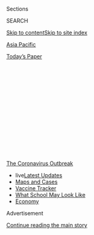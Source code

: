 <div id="app">

<div>

<div>

<div>

<div class="NYTAppHideMasthead css-1q2w90k e1suatyy0">

<div class="section css-ui9rw0 e1suatyy2">

<div class="css-eph4ug er09x8g0">

<div class="css-6n7j50">

</div>

<span class="css-1dv1kvn">Sections</span>

<div class="css-10488qs">

<span class="css-1dv1kvn">SEARCH</span>

</div>

[Skip to content](#site-content)[Skip to site index](#site-index)

</div>

<div id="masthead-section-label" class="css-1wr3we4 eaxe0e00">

[Asia
Pacific](https://www.nytimes.com/section/world/asia)

</div>

<div class="css-10698na e1huz5gh0">

</div>

</div>

<div id="masthead-bar-one" class="section hasLinks css-15hmgas e1csuq9d3">

<div class="css-uqyvli e1csuq9d0">

</div>

<div class="css-1uqjmks e1csuq9d1">

</div>

<div class="css-9e9ivx">

[](https://myaccount.nytimes.com/auth/login?response_type=cookie&client_id=vi)

</div>

<div class="css-1bvtpon e1csuq9d2">

[Today’s
Paper](https://www.nytimes.com/section/todayspaper)

</div>

</div>

</div>

</div>

<div data-aria-hidden="false">

<div id="site-content" data-role="main">

<div>

<div class="css-1aor85t" style="opacity:0.000000001;z-index:-1;visibility:hidden">

<div class="css-1hqnpie">

<div class="css-epjblv">

<span class="css-17xtcya">[Asia
Pacific](/section/world/asia)</span><span class="css-x15j1o">|</span><span class="css-fwqvlz">These
Monkeys Were Once Revered. Now They Are Taking
Over.</span>

</div>

<div class="css-k008qs">

<div class="css-1iwv8en">

<span class="css-18z7m18"></span>

<div>

</div>

</div>

<span class="css-1n6z4y">https://nyti.ms/3hMkU27</span>

<div class="css-1705lsu">

<div class="css-4xjgmj">

<div class="css-4skfbu" data-role="toolbar" data-aria-label="Social Media Share buttons, Save button, and Comments Panel with current comment count" data-testid="share-tools">

  - 
  - 
  - 
  - 
    
    <div class="css-6n7j50">
    
    </div>

  - 

</div>

</div>

</div>

</div>

</div>

</div>

<div id="NYT_TOP_BANNER_REGION" class="css-13pd83m">

<div>

<div id="styln-prism-menu-1592847958612" class="section interactive-content interactive-size-medium css-1edisqu">

<div class="css-17ih8de interactive-body">

<div id="scroll-container" class="css-1gj85ro">

[<span class="styln-title-wrap"><span class="css-1pje3qr">The
Coronavirus</span><span class="css-1pje3qr">
Outbreak</span></span>](https://www.nytimes.com/news-event/coronavirus?action=click&pgtype=Article&state=default&region=TOP_BANNER&context=storylines_menu)

  - <span class="css-kqxiym" data-emphasize="true">live</span>[Latest
    Updates](https://www.nytimes.com/2020/08/01/world/coronavirus-covid-19.html?action=click&pgtype=Article&state=default&region=TOP_BANNER&context=storylines_menu)
  - [Maps and
    Cases](https://www.nytimes.com/interactive/2020/us/coronavirus-us-cases.html?action=click&pgtype=Article&state=default&region=TOP_BANNER&context=storylines_menu)
  - [Vaccine
    Tracker](https://www.nytimes.com/interactive/2020/science/coronavirus-vaccine-tracker.html?action=click&pgtype=Article&state=default&region=TOP_BANNER&context=storylines_menu)
  - [What School May Look
    Like](https://www.nytimes.com/interactive/2020/07/29/us/schools-reopening-coronavirus.html?action=click&pgtype=Article&state=default&region=TOP_BANNER&context=storylines_menu)
  - [Economy](https://www.nytimes.com/live/2020/07/31/business/stock-market-today-coronavirus?action=click&pgtype=Article&state=default&region=TOP_BANNER&context=storylines_menu)

</div>

</div>

</div>

</div>

</div>

<div id="top-wrapper" class="css-1sy8kpn">

<div id="top-slug" class="css-l9onyx">

Advertisement

</div>

[Continue reading the main
story](#after-top)

<div class="ad top-wrapper" style="text-align:center;height:100%;display:block;min-height:250px">

<div id="top" class="place-ad" data-position="top" data-size-key="top">

</div>

</div>

<div id="after-top">

</div>

</div>

<div>

<div id="sponsor-wrapper" class="css-1hyfx7x">

<div id="sponsor-slug" class="css-19vbshk">

Supported by

</div>

[Continue reading the main
story](#after-sponsor)

<div id="sponsor" class="ad sponsor-wrapper" style="text-align:center;height:100%;display:block">

</div>

<div id="after-sponsor">

</div>

</div>

<div class="css-186x18t">

Thailand Dispatch

</div>

<div class="css-1vkm6nb ehdk2mb0">

# These Monkeys Were Once Revered. Now They Are Taking Over.

</div>

The monkeys of Lopburi, Thailand, were once a draw for tourists and
pilgrims who would feed them. But with few recent visitors, the monkeys
are getting hungry — and aggressive.

<div class="css-79elbk" data-testid="photoviewer-wrapper">

<div class="css-z3e15g" data-testid="photoviewer-wrapper-hidden">

</div>

<div class="css-1a48zt4 ehw59r15" data-testid="photoviewer-children">

![<span class="css-16f3y1r e13ogyst0" data-aria-hidden="true">A monkey
crossing the road in Lopburi, Thailand. The city, a onetime capital of a
Siamese kingdom, is under siege by crab-eating
macaques.</span><span class="css-cnj6d5 e1z0qqy90" itemprop="copyrightHolder"><span class="css-1ly73wi e1tej78p0">Credit...</span><span><span>Adam
Dean for The New York
Times</span></span></span>](https://static01.nyt.com/images/2020/07/26/world/26monkeys-dispatch3/merlin_174060759_d9359faa-e0dc-459a-8585-a098d9018353-articleLarge.jpg?quality=75&auto=webp&disable=upscale)

</div>

</div>

<div class="css-18e8msd">

<div class="css-vp77d3 epjyd6m0">

<div class="css-hus3qt ey68jwv0" data-aria-hidden="true">

[![Hannah
Beech](https://static01.nyt.com/images/2018/10/08/multimedia/author-hannah-beech/author-hannah-beech-thumbLarge.png
"Hannah Beech")](https://www.nytimes.com/by/hannah-beech)

</div>

<div class="css-1baulvz">

By [<span class="css-1baulvz last-byline" itemprop="name">Hannah
Beech</span>](https://www.nytimes.com/by/hannah-beech)

</div>

</div>

  - July 25,
    2020

  - 
    
    <div class="css-4xjgmj">
    
    <div class="css-d8bdto" data-role="toolbar" data-aria-label="Social Media Share buttons, Save button, and Comments Panel with current comment count" data-testid="share-tools">
    
      - 
      - 
      - 
      - 
        
        <div class="css-6n7j50">
        
        </div>
    
      - 
    
    </div>
    
    </div>

</div>

</div>

<div class="section meteredContent css-1r7ky0e" name="articleBody" itemprop="articleBody">

<div class="css-1fanzo5 StoryBodyCompanionColumn">

<div class="css-53u6y8">

LOPBURI, Thailand — The customers waiting outside a bank in Lopburi,
Thailand, left their jewelry at home and kept other treasures out of
sight. But danger lurked anyway.

In broad daylight, they watched a thief steal an iced tea and a vandal
brazenly attack a motorcycle seat. One woman quit her place in the line,
when a stalker crept up and threatened to bite her.

With a sigh, a police officer brandished a slingshot, and the monkeys
scattered. Less than a minute later, they were back.

Lopburi, a onetime capital of a Siamese kingdom and a repository of
ancient architecture, is a city under siege. Crab-eating macaques, a
Southeast Asian species with piercing eyes and curious natures, have
spilled out of the temples where they were once revered and taken over
the heart of the old town.

</div>

</div>

<div class="css-1fanzo5 StoryBodyCompanionColumn">

<div class="css-53u6y8">

Their growing population, at least 8,400 in the area with most
concentrated in a few city blocks, has decimated parts of the local
economy. With territorial troupes of macaques roaming the neighborhood,
dozens of businesses — including a music school, gold shop, barber,
cellphone store and movie theater — have been forced to close in recent
years.

The coronavirus pandemic has added to the chaos. The frolicking monkeys
drew droves of tourists as well as Buddhist faithful, who believe
feeding the animals is a meritorious deed. Their favorite offerings
included coconut yogurt, strawberry soda and brightly colored snack
packs. Now the macaques don’t understand where that source of sustenance
has gone. And they are hungry.

</div>

</div>

<div class="css-79elbk" data-testid="photoviewer-wrapper">

<div class="css-z3e15g" data-testid="photoviewer-wrapper-hidden">

</div>

<div class="css-1a48zt4 ehw59r15" data-testid="photoviewer-children">

![<span class="css-16f3y1r e13ogyst0" data-aria-hidden="true">There are
least 8,400 monkeys in the area with the most concentrated in a few city
blocks.
</span><span class="css-cnj6d5 e1z0qqy90" itemprop="copyrightHolder"><span class="css-1ly73wi e1tej78p0">Credit...</span><span>Adam
Dean for The New York
Times</span></span>](https://static01.nyt.com/images/2020/07/26/world/26monkeys-dispatch1/merlin_174060687_ac420efb-4bb8-4e0c-9ebe-727d5f66ca2e-articleLarge.jpg?quality=75&auto=webp&disable=upscale)

</div>

</div>

<div class="css-79elbk" data-testid="photoviewer-wrapper">

<div class="css-z3e15g" data-testid="photoviewer-wrapper-hidden">

</div>

<div class="css-1a48zt4 ehw59r15" data-testid="photoviewer-children">

<div class="css-1xdhyk6 erfvjey0">

<span class="css-1ly73wi e1tej78p0">Image</span>

<div class="css-zjzyr8">

<div data-testid="lazyimage-container" style="height:257.77777777777777px">

</div>

</div>

</div>

<span class="css-16f3y1r e13ogyst0" data-aria-hidden="true">Stuffed
crocodile toys scared the monkeys off for a little while, but they
quickly caught
on.</span><span class="css-cnj6d5 e1z0qqy90" itemprop="copyrightHolder"><span class="css-1ly73wi e1tej78p0">Credit...</span><span>Adam
Dean for The New York Times</span></span>

</div>

</div>

<div class="css-1fanzo5 StoryBodyCompanionColumn">

<div class="css-53u6y8">

Over the years, the monkeys moved into abandoned buildings, trashing
display cases and rattling the bars installed to keep them out. Unless
security guards are vigilant, they rip antennas and windshield wipers
off parked cars.

</div>

</div>

<div class="css-1fanzo5 StoryBodyCompanionColumn">

<div class="css-53u6y8">

Dangling earrings, sunglasses and plastic bags that look like they may
have food in them are irresistible to the monkeys. And in the areas of
the city most densely packed with the animals, many residents live in
fear of the next sneak
attack.

<div id="NYT_MAIN_CONTENT_1_REGION" class="css-9tf9ac">

<div>

<div id="styln-covid-updates-world" class="section interactive-content interactive-size-medium css-1ftcdic">

<div class="css-17ih8de interactive-body">

<div id="styln-briefing-block" data-asset-id="QXJ0aWNsZTpueXQ6Ly9hcnRpY2xlLzhiMjRmNTQ0LWVhMmUtNTlmNC1hMDZiLTM0YWI3YTlmN2E4YQ==">

<div class="briefing-block-header-section">

# [Latest Updates: Global Coronavirus Outbreak](https://www.nytimes.com/2020/08/01/world/coronavirus-covid-19.html?action=click&pgtype=Article&state=default&region=MAIN_CONTENT_1&context=storylines_live_updates)

<div class="briefing-block-ts">

Updated 2020-08-02T06:31:57.992Z

</div>

</div>

  - [The U.S. reels as July cases more than double the total of any
    other
    month.](https://www.nytimes.com/2020/08/01/world/coronavirus-covid-19.html?action=click&pgtype=Article&state=default&region=MAIN_CONTENT_1&context=storylines_live_updates#link-34047410)
  - [Top U.S. officials work to break an impasse over the federal
    jobless
    benefit.](https://www.nytimes.com/2020/08/01/world/coronavirus-covid-19.html?action=click&pgtype=Article&state=default&region=MAIN_CONTENT_1&context=storylines_live_updates#link-780ec966)
  - [Its outbreak untamed, Melbourne goes into even greater
    lockdown.](https://www.nytimes.com/2020/08/01/world/coronavirus-covid-19.html?action=click&pgtype=Article&state=default&region=MAIN_CONTENT_1&context=storylines_live_updates#link-2bc8948)

<div class="briefing-block-footer">

<div class="briefing-block-footer-meta">

[See more
updates](https://www.nytimes.com/2020/08/01/world/coronavirus-covid-19.html?action=click&pgtype=Article&state=default&region=MAIN_CONTENT_1&context=storylines_live_updates)

</div>

<div class="briefing-block-briefinglinks">

<span>More live coverage:</span>
[Markets](https://www.nytimes.com/live/2020/07/31/business/stock-market-today-coronavirus?action=click&pgtype=Article&state=default&region=MAIN_CONTENT_1&context=storylines_live_updates)

</div>

</div>

</div>

</div>

</div>

</div>

</div>

But in a Buddhist-majority culture in which culling monkeys would
disturb spiritual sensibilities, local officials and residents have few
options to fend off the gangs of macaques. Besides, in the past, the
monkeys drew tourists to Lopburi. Without them, the economy might suffer
even more.

At a hardware store across the street from the ruins of a 13th-century
Hindu temple, oversized stuffed animals in the shape of crocodiles and
tigers peer out at the street where the monkey traffic outpaces that of
pedestrians. The plush toys were meant to scare away the monkeys and it
worked for a couple months. But the macaques soon figured out that they
weren’t real, said Yupa Srisanguan, the shop owner.

“It has never been this bad,” Ms. Yupa said, as a young male macaque
wandered into her store, intent on chewing the loops of rubber hose
hanging from the ceiling. “We’re not against the monkeys, but it’s
difficult when people are afraid of being bitten when they come to our
store.”

</div>

</div>

<div class="css-79elbk" data-testid="photoviewer-wrapper">

<div class="css-z3e15g" data-testid="photoviewer-wrapper-hidden">

</div>

<div class="css-1a48zt4 ehw59r15" data-testid="photoviewer-children">

<div class="css-1xdhyk6 erfvjey0">

<span class="css-1ly73wi e1tej78p0">Image</span>

<div class="css-zjzyr8">

<div data-testid="lazyimage-container" style="height:257.77777777777777px">

</div>

</div>

</div>

<span class="css-16f3y1r e13ogyst0" data-aria-hidden="true">Culling the
monkeys would disturb local traditions, so officials and residents have
few options to fend off the gangs of
macaques.</span><span class="css-cnj6d5 e1z0qqy90" itemprop="copyrightHolder"><span class="css-1ly73wi e1tej78p0">Credit...</span><span>Adam
Dean for The New York
Times</span></span>

</div>

</div>

<div class="css-79elbk" data-testid="photoviewer-wrapper">

<div class="css-z3e15g" data-testid="photoviewer-wrapper-hidden">

</div>

<div class="css-1a48zt4 ehw59r15" data-testid="photoviewer-children">

<div class="css-1xdhyk6 erfvjey0">

<span class="css-1ly73wi e1tej78p0">Image</span>

<div class="css-zjzyr8">

<div data-testid="lazyimage-container" style="height:257.77777777777777px">

</div>

</div>

</div>

<span class="css-16f3y1r e13ogyst0" data-aria-hidden="true">Compared to
the monkeys of the forest, their urban counterparts have less muscle and
are more susceptible to
hypertension.</span><span class="css-cnj6d5 e1z0qqy90" itemprop="copyrightHolder"><span class="css-1ly73wi e1tej78p0">Credit...</span><span>Adam
Dean for The New York Times</span></span>

</div>

</div>

<div class="css-1fanzo5 StoryBodyCompanionColumn">

<div class="css-53u6y8">

When she was a little girl, Ms. Yupa, 70, said, the monkeys were fewer,
bigger and healthier, their fur shiny and thick. They kept to the
temples, as well as the ruins of the ancient Khmer civilization that
once held sway over this part of central Thailand.

</div>

</div>

<div class="css-1fanzo5 StoryBodyCompanionColumn">

<div class="css-53u6y8">

But with an influx of monkey-enchanted visitors, some foreign, came an
easy and often unhealthy font of food. Along with bananas and citrus,
the macaques feasted on junk. Their fur thinned. Some went bald. Without
having to worry about their next meal, the monkeys, which can give birth
twice a year, had more time for other pursuits. The population exploded.

Compared with the monkeys of the forest, their urban counterparts have
less muscle and are more susceptible to hypertension and blood disease,
said Narongporn Doodduem, the director of a regional office of the
Wildlife Conservation Department.

“The monkeys are never hungry,” he said, “just like children who eat too
much KFC.”

As traffic recently piled up at a light in old town Lopburi, Nirad
Pholngeun, a police officer, kept his slingshot at the ready. He has
been stationed at this street corner for five years and has watched the
growing monkey population with alarm.

A truck, presumably from out of town, idled at the light, its flatbed
filled with crates of fruit for the market. A monkey spotted the
produce, wove through the traffic, leapt onto the truck and held aloft a
juicy dragon fruit. The one expeditionary macaque drew dozens more. By
the time the light turned green, the crates were cleared and the gorging
began.

</div>

</div>

<div class="css-79elbk" data-testid="photoviewer-wrapper">

<div class="css-z3e15g" data-testid="photoviewer-wrapper-hidden">

</div>

<div class="css-1a48zt4 ehw59r15" data-testid="photoviewer-children">

<div class="css-1xdhyk6 erfvjey0">

<span class="css-1ly73wi e1tej78p0">Image</span>

<div class="css-zjzyr8">

<div data-testid="lazyimage-container" style="height:257.77777777777777px">

</div>

</div>

</div>

<span class="css-16f3y1r e13ogyst0" data-aria-hidden="true">Enjoying a
snack found in the back of a pickup
truck.</span><span class="css-cnj6d5 e1z0qqy90" itemprop="copyrightHolder"><span class="css-1ly73wi e1tej78p0">Credit...</span><span>Adam
Dean for The New York
Times</span></span>

</div>

</div>

<div class="css-79elbk" data-testid="photoviewer-wrapper">

<div class="css-z3e15g" data-testid="photoviewer-wrapper-hidden">

</div>

<div class="css-1a48zt4 ehw59r15" data-testid="photoviewer-children">

<div class="css-1xdhyk6 erfvjey0">

<span class="css-1ly73wi e1tej78p0">Image</span>

<div class="css-zjzyr8">

<div data-testid="lazyimage-container" style="height:257.77777777777777px">

</div>

</div>

</div>

<span class="css-16f3y1r e13ogyst0" data-aria-hidden="true">Nirad
Pholngeun, a police officer, miming using a slingshot to scare away the
monkeys.</span><span class="css-cnj6d5 e1z0qqy90" itemprop="copyrightHolder"><span class="css-1ly73wi e1tej78p0">Credit...</span><span>Adam
Dean for The New York Times</span></span>

</div>

</div>

<div class="css-1fanzo5 StoryBodyCompanionColumn">

<div class="css-53u6y8">

Throughout the mayhem, Mr. Nirad raised his slingshot but there was
little a police officer could do against so many macaques. His battle
tactic was a charade anyway. The slingshot held no projectiles.

</div>

</div>

<div class="css-1fanzo5 StoryBodyCompanionColumn">

<div class="css-53u6y8">

“It’s hopeless,” he said. “Within a blink of an eye there are more
monkeys. So many babies.”

Local wildlife officials have begun sterilizing the monkeys en masse to
control their numbers. More than 300 animals underwent surgery last
month, and 200 more will be sterilized in August.

Capturing the monkeys for the operations is a major undertaking, said
Mr. Narongporn, the wildlife official. On the first day of the June
campaign, the monkey catchers wore camouflage-printed uniforms and lured
the animals into cages with food. But by the second day, the monkeys
knew to avoid them. The monkey catchers had to switch to wearing shorts
and floral shirts, pretending they were
holidaymakers.

<div id="NYT_MAIN_CONTENT_3_REGION" class="css-9tf9ac">

<div>

<div id="styln-prism-freeform-1594220623585" class="section interactive-content interactive-size-medium css-1ftcdic">

<div class="css-17ih8de interactive-body">

<div id="prism-freeform-block-62021" class="css-19mumt8" data-role="complementary" data-storyline="The Coronavirus Outbreak" data-truncated="true" tabindex="0">

<div class="css-a8d9oz">

<div class="css-eb027h">

[](https://www.nytimes.com/news-event/coronavirus?action=click&pgtype=Article&state=default&region=MAIN_CONTENT_3&context=storylines_faq)

### The Coronavirus Outbreak ›

#### Frequently Asked Questions

Updated July 27, 2020

  - #### Should I refinance my mortgage?
    
      - [It could be a good
        idea,](https://www.nytimes.com/article/coronavirus-money-unemployment.html?action=click&pgtype=Article&state=default&region=MAIN_CONTENT_3&context=storylines_faq)
        because mortgage rates have [never been
        lower.](https://www.nytimes.com/2020/07/16/business/mortgage-rates-below-3-percent.html?action=click&pgtype=Article&state=default&region=MAIN_CONTENT_3&context=storylines_faq)
        Refinancing requests have pushed mortgage applications to some
        of the highest levels since 2008, so be prepared to get in line.
        But defaults are also up, so if you’re thinking about buying a
        home, be aware that some lenders have tightened their standards.

  - #### What is school going to look like in September?
    
      - It is unlikely that many schools will return to a normal
        schedule this fall, requiring the grind of [online
        learning](https://www.nytimes.com/2020/06/05/us/coronavirus-education-lost-learning.html?action=click&pgtype=Article&state=default&region=MAIN_CONTENT_3&context=storylines_faq),
        [makeshift child
        care](https://www.nytimes.com/2020/05/29/us/coronavirus-child-care-centers.html?action=click&pgtype=Article&state=default&region=MAIN_CONTENT_3&context=storylines_faq)
        and [stunted
        workdays](https://www.nytimes.com/2020/06/03/business/economy/coronavirus-working-women.html?action=click&pgtype=Article&state=default&region=MAIN_CONTENT_3&context=storylines_faq)
        to continue. California’s two largest public school districts —
        Los Angeles and San Diego — said on July 13, that [instruction
        will be remote-only in the
        fall](https://www.nytimes.com/2020/07/13/us/lausd-san-diego-school-reopening.html?action=click&pgtype=Article&state=default&region=MAIN_CONTENT_3&context=storylines_faq),
        citing concerns that surging coronavirus infections in their
        areas pose too dire a risk for students and teachers. Together,
        the two districts enroll some 825,000 students. They are the
        largest in the country so far to abandon plans for even a
        partial physical return to classrooms when they reopen in
        August. For other districts, the solution won’t be an
        all-or-nothing approach. [Many
        systems](https://bioethics.jhu.edu/research-and-outreach/projects/eschool-initiative/school-policy-tracker/),
        including the nation’s largest, New York City, are devising
        [hybrid
        plans](https://www.nytimes.com/2020/06/26/us/coronavirus-schools-reopen-fall.html?action=click&pgtype=Article&state=default&region=MAIN_CONTENT_3&context=storylines_faq)
        that involve spending some days in classrooms and other days
        online. There’s no national policy on this yet, so check with
        your municipal school system regularly to see what is happening
        in your community.

  - #### Is the coronavirus airborne?
    
      - The coronavirus [can stay aloft for hours in tiny droplets in
        stagnant
        air](https://www.nytimes.com/2020/07/04/health/239-experts-with-one-big-claim-the-coronavirus-is-airborne.html?action=click&pgtype=Article&state=default&region=MAIN_CONTENT_3&context=storylines_faq),
        infecting people as they inhale, mounting scientific evidence
        suggests. This risk is highest in crowded indoor spaces with
        poor ventilation, and may help explain super-spreading events
        reported in meatpacking plants, churches and restaurants. [It’s
        unclear how often the virus is
        spread](https://www.nytimes.com/2020/07/06/health/coronavirus-airborne-aerosols.html?action=click&pgtype=Article&state=default&region=MAIN_CONTENT_3&context=storylines_faq)
        via these tiny droplets, or aerosols, compared with larger
        droplets that are expelled when a sick person coughs or sneezes,
        or transmitted through contact with contaminated surfaces, said
        Linsey Marr, an aerosol expert at Virginia Tech. Aerosols are
        released even when a person without symptoms exhales, talks or
        sings, according to Dr. Marr and more than 200 other experts,
        who [have outlined the evidence in an open letter to the World
        Health
        Organization](https://academic.oup.com/cid/article/doi/10.1093/cid/ciaa939/5867798).

  - #### What are the symptoms of coronavirus?
    
      - Common symptoms [include fever, a dry cough, fatigue and
        difficulty breathing or shortness of
        breath.](https://www.nytimes.com/article/symptoms-coronavirus.html?action=click&pgtype=Article&state=default&region=MAIN_CONTENT_3&context=storylines_faq)
        Some of these symptoms overlap with those of the flu, making
        detection difficult, but runny noses and stuffy sinuses are less
        common. [The C.D.C. has
        also](https://www.nytimes.com/2020/04/27/health/coronavirus-symptoms-cdc.html?action=click&pgtype=Article&state=default&region=MAIN_CONTENT_3&context=storylines_faq)
        added chills, muscle pain, sore throat, headache and a new loss
        of the sense of taste or smell as symptoms to look out for. Most
        people fall ill five to seven days after exposure, but symptoms
        may appear in as few as two days or as many as 14 days.

  - #### Does asymptomatic transmission of Covid-19 happen?
    
      - So far, the evidence seems to show it does. A widely cited
        [paper](https://www.nature.com/articles/s41591-020-0869-5)
        published in April suggests that people are most infectious
        about two days before the onset of coronavirus symptoms and
        estimated that 44 percent of new infections were a result of
        transmission from people who were not yet showing symptoms.
        Recently, a top expert at the World Health Organization stated
        that transmission of the coronavirus by people who did not have
        symptoms was “very rare,” [but she later walked back that
        statement.](https://www.nytimes.com/2020/06/09/world/coronavirus-updates.html?action=click&pgtype=Article&state=default&region=MAIN_CONTENT_3&context=storylines_faq#link-1f302e21)

<div id="styln-survey-component-62021" class="styln-survey-component" data-surveyname="faq" data-surveystoryline="coronavirus">

</div>

</div>

<div class="css-6mllg9">

</div>

<div class="css-pmm6ed">

<span class="css-5gimkt"></span>

</div>

</div>

</div>

</div>

</div>

</div>

</div>

“The monkeys are smart,” Mr. Narongporn said. “They remember.”

With the coronavirus dissuading many tourists and Buddhist pilgrims from
visiting Lopburi, local residents have taken to feeding the monkeys
themselves.

“We can’t let them starve,” said Itiphat Tansitikulphati, the owner of
the Muang Thong
Hotel.

</div>

</div>

<div class="css-79elbk" data-testid="photoviewer-wrapper">

<div class="css-z3e15g" data-testid="photoviewer-wrapper-hidden">

</div>

<div class="css-1a48zt4 ehw59r15" data-testid="photoviewer-children">

<div class="css-1xdhyk6 erfvjey0">

<span class="css-1ly73wi e1tej78p0">Image</span>

<div class="css-zjzyr8">

<div data-testid="lazyimage-container" style="height:257.77777777777777px">

</div>

</div>

</div>

<span class="css-16f3y1r e13ogyst0" data-aria-hidden="true">Local
wildlife officials have begun sterilizing the monkeys en masse to
control their numbers.
</span><span class="css-cnj6d5 e1z0qqy90" itemprop="copyrightHolder"><span class="css-1ly73wi e1tej78p0">Credit...</span><span>Adam
Dean for The New York
Times</span></span>

</div>

</div>

<div class="css-79elbk" data-testid="photoviewer-wrapper">

<div class="css-z3e15g" data-testid="photoviewer-wrapper-hidden">

</div>

<div class="css-1a48zt4 ehw59r15" data-testid="photoviewer-children">

<div class="css-1xdhyk6 erfvjey0">

<span class="css-1ly73wi e1tej78p0">Image</span>

<div class="css-zjzyr8">

<div data-testid="lazyimage-container" style="height:257.77777777777777px">

</div>

</div>

</div>

<span class="css-16f3y1r e13ogyst0" data-aria-hidden="true">With the
coronavirus preventing many tourists and Buddhist pilgrims from visiting
Lopburi, local residents have taken to feeding the monkeys
themselves.</span><span class="css-cnj6d5 e1z0qqy90" itemprop="copyrightHolder"><span class="css-1ly73wi e1tej78p0">Credit...</span><span>Adam
Dean for The New York Times</span></span>

</div>

</div>

<div class="css-1fanzo5 StoryBodyCompanionColumn">

<div class="css-53u6y8">

Every day, an old female monkey calls on his hotel, waiting politely for
her meal to be served. Banana cake is her favorite, but plain fruit will
do, too.

“A long time ago, a lot of Lopburi was forest so we are taking the land
from the monkeys,” Mr. Itiphat said.

</div>

</div>

<div class="css-1fanzo5 StoryBodyCompanionColumn">

<div class="css-53u6y8">

A third generation hotelier, he has relinquished the top floor to the
monkeys, who have wrecked it with the zeal of drunken partygoers,
ripping up wooden planks and shredding corrugated metal.

An electric fence protects the ground floor of the hotel. But even
before the coronavirus hit, visitors, many of whom were traveling
businesspeople, were scared off by the marauding monkeys, Mr. Itiphat
said. His hotel barely survives.

“The balance between humans and monkeys is off,” he said. “It hurts
business.”

Nearby, Patiphan Tantiwong runs a general store on the main street of
Lopburi. He has given in to the macaques. A plump male sat on bags of
dog food, sipping a yogurt drink. A clutch of youngsters swarmed a
counter waiting for handouts of cookies. There were monkeys among the
piles of batteries and monkeys among the light bulbs.

The babies squeaked and played a form of macaque peekaboo.

“The monkeys were here before us,” Mr. Patiphan said, as a juvenile
tugged on the hem of his trousers demanding a treat. “We have to adapt
to them, not the other way
around.”

</div>

</div>

<div class="css-79elbk" data-testid="photoviewer-wrapper">

<div class="css-z3e15g" data-testid="photoviewer-wrapper-hidden">

</div>

<div class="css-1a48zt4 ehw59r15" data-testid="photoviewer-children">

<div class="css-1xdhyk6 erfvjey0">

<span class="css-1ly73wi e1tej78p0">Image</span>

<div class="css-zjzyr8">

<div data-testid="lazyimage-container" style="height:257.77777777777777px">

</div>

</div>

</div>

<span class="css-16f3y1r e13ogyst0" data-aria-hidden="true">At a general
store on main street, the monkeys have practically taken
over. </span><span class="css-cnj6d5 e1z0qqy90" itemprop="copyrightHolder"><span class="css-1ly73wi e1tej78p0">Credit...</span><span>Adam
Dean for The New York Times</span></span>

</div>

</div>

<div class="css-1fanzo5 StoryBodyCompanionColumn">

<div class="css-53u6y8">

Muktita Suhartono contributed reporting.

</div>

</div>

<div>

</div>

</div>

<div>

</div>

<div>

</div>

<div>

</div>

<div>

<div id="bottom-wrapper" class="css-1ede5it">

<div id="bottom-slug" class="css-l9onyx">

Advertisement

</div>

[Continue reading the main
story](#after-bottom)

<div id="bottom" class="ad bottom-wrapper" style="text-align:center;height:100%;display:block;min-height:90px">

</div>

<div id="after-bottom">

</div>

</div>

</div>

</div>

</div>

## Site Index

<div>

</div>

## Site Information Navigation

  - [© <span>2020</span> <span>The New York Times
    Company</span>](https://help.nytimes.com/hc/en-us/articles/115014792127-Copyright-notice)

<!-- end list -->

  - [NYTCo](https://www.nytco.com/)
  - [Contact
    Us](https://help.nytimes.com/hc/en-us/articles/115015385887-Contact-Us)
  - [Work with us](https://www.nytco.com/careers/)
  - [Advertise](https://nytmediakit.com/)
  - [T Brand Studio](http://www.tbrandstudio.com/)
  - [Your Ad
    Choices](https://www.nytimes.com/privacy/cookie-policy#how-do-i-manage-trackers)
  - [Privacy](https://www.nytimes.com/privacy)
  - [Terms of
    Service](https://help.nytimes.com/hc/en-us/articles/115014893428-Terms-of-service)
  - [Terms of
    Sale](https://help.nytimes.com/hc/en-us/articles/115014893968-Terms-of-sale)
  - [Site
    Map](https://spiderbites.nytimes.com)
  - [Help](https://help.nytimes.com/hc/en-us)
  - [Subscriptions](https://www.nytimes.com/subscription?campaignId=37WXW)

</div>

</div>

</div>

</div>
